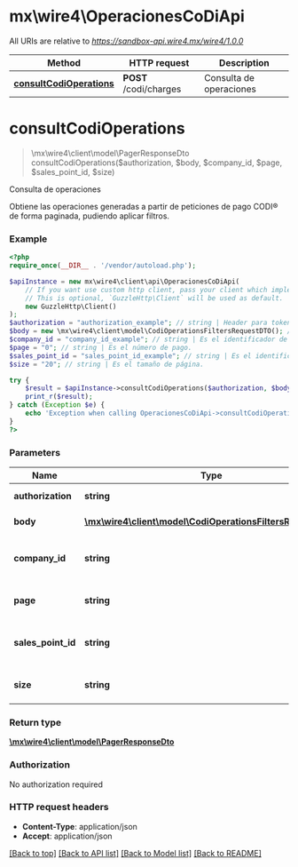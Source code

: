 # mx\wire4\OperacionesCoDiApi

All URIs are relative to *https://sandbox-api.wire4.mx/wire4/1.0.0*

Method | HTTP request | Description
------------- | ------------- | -------------
[**consultCodiOperations**](OperacionesCoDiApi.md#consultcodioperations) | **POST** /codi/charges | Consulta de operaciones

# **consultCodiOperations**
> \mx\wire4\client\model\PagerResponseDto consultCodiOperations($authorization, $body, $company_id, $page, $sales_point_id, $size)

Consulta de operaciones

Obtiene las operaciones generadas a partir de peticiones de pago CODI® de forma paginada, pudiendo aplicar filtros.

### Example
```php
<?php
require_once(__DIR__ . '/vendor/autoload.php');

$apiInstance = new mx\wire4\client\api\OperacionesCoDiApi(
    // If you want use custom http client, pass your client which implements `GuzzleHttp\ClientInterface`.
    // This is optional, `GuzzleHttp\Client` will be used as default.
    new GuzzleHttp\Client()
);
$authorization = "authorization_example"; // string | Header para token
$body = new \mx\wire4\client\model\CodiOperationsFiltersRequestDTO(); // \mx\wire4\client\model\CodiOperationsFiltersRequestDTO | Filtros de busqueda
$company_id = "company_id_example"; // string | Es el identificador de empresa CODI®.
$page = "0"; // string | Es el número de pago.
$sales_point_id = "sales_point_id_example"; // string | Es el identificador del punto de venta.
$size = "20"; // string | Es el tamaño de página.

try {
    $result = $apiInstance->consultCodiOperations($authorization, $body, $company_id, $page, $sales_point_id, $size);
    print_r($result);
} catch (Exception $e) {
    echo 'Exception when calling OperacionesCoDiApi->consultCodiOperations: ', $e->getMessage(), PHP_EOL;
}
?>
```

### Parameters

Name | Type | Description  | Notes
------------- | ------------- | ------------- | -------------
 **authorization** | **string**| Header para token |
 **body** | [**\mx\wire4\client\model\CodiOperationsFiltersRequestDTO**](../Model/CodiOperationsFiltersRequestDTO.md)| Filtros de busqueda | [optional]
 **company_id** | **string**| Es el identificador de empresa CODI®. | [optional]
 **page** | **string**| Es el número de pago. | [optional] [default to 0]
 **sales_point_id** | **string**| Es el identificador del punto de venta. | [optional]
 **size** | **string**| Es el tamaño de página. | [optional] [default to 20]

### Return type

[**\mx\wire4\client\model\PagerResponseDto**](../Model/PagerResponseDto.md)

### Authorization

No authorization required

### HTTP request headers

 - **Content-Type**: application/json
 - **Accept**: application/json

[[Back to top]](#) [[Back to API list]](../../README.md#documentation-for-api-endpoints) [[Back to Model list]](../../README.md#documentation-for-models) [[Back to README]](../../README.md)

